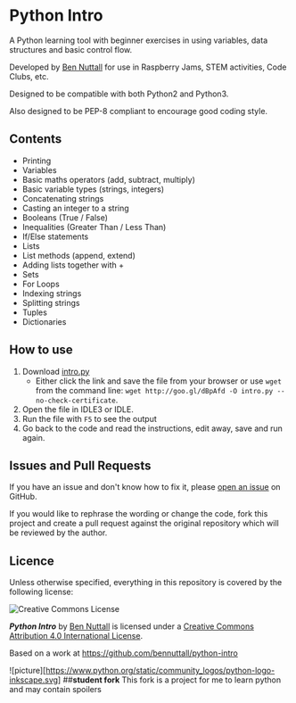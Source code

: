 # Python Intro

A Python learning tool with beginner exercises in using variables, data structures and basic control flow.

Developed by [Ben Nuttall](http://bennuttall.com) for use in Raspberry Jams, STEM activities, Code Clubs, etc.

Designed to be compatible with both Python2 and Python3.

Also designed to be PEP-8 compliant to encourage good coding style.

## Contents

- Printing
- Variables
- Basic maths operators (add, subtract, multiply)
- Basic variable types (strings, integers)
- Concatenating strings
- Casting an integer to a string
- Booleans (True / False)
- Inequalities (Greater Than / Less Than)
- If/Else statements
- Lists
- List methods (append, extend)
- Adding lists together with +
- Sets
- For Loops
- Indexing strings
- Splitting strings
- Tuples
- Dictionaries

## How to use

1. Download [intro.py](https://raw.githubusercontent.com/bennuttall/python-intro/master/intro.py)
    - Either click the link and save the file from your browser or use `wget` from the command line: `wget http://goo.gl/dBpAfd -O intro.py --no-check-certificate`.
1. Open the file in IDLE3 or IDLE.
1. Run the file with `F5` to see the output
1. Go back to the code and read the instructions, edit away, save and run again.

## Issues and Pull Requests

If you have an issue and don't know how to fix it, please [open an issue](https://github.com/bennuttall/python-intro/issues/new) on GitHub.

If you would like to rephrase the wording or change the code, fork this project and create a pull request against the original repository which will be reviewed by the author.

## Licence

Unless otherwise specified, everything in this repository is covered by the following license:

![Creative Commons License](http://i.creativecommons.org/l/by-sa/4.0/88x31.png)

***Python Intro*** by [Ben Nuttall](https://github.com/bennuttall) is licensed under a [Creative Commons Attribution 4.0 International License](http://creativecommons.org/licenses/by-sa/4.0/).

Based on a work at https://github.com/bennuttall/python-intro


![picture][https://www.python.org/static/community_logos/python-logo-inkscape.svg]
##**student fork**
This fork is a project for me to learn python and may contain spoilers
